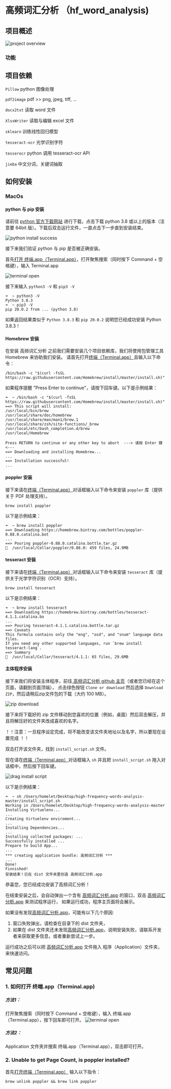 # 高频词汇分析 （hf_word_analysis)

## 项目概述

<img src="resource/project_overview.png" alt="project overview">

### 功能

## 项目依赖

`Pillow` python 图像处理

`pdf2image` pdf >> png, jpeg, tiff, ...

`docx2txt` 读取 word 文件

`XlsxWriter` 读取与编辑 excel 文件

`sklearn` 训练线性回归模型

`tesseract-ocr` 光学识别字符

`tesserocr` python 调用 tesseract-ocr API

`jieba` 中文分词，关键词抽取

## 如何安装

### MacOs

<h4 id="python_install"> python 与 pip 安装 </h4>

请前往 <a href="https://www.python.org/downloads/">python 官方下载网站</a> 
进行下载，点击下载 python 3.8 或以上的版本（注意要 64bit 版）。下载后双击运行文件，一直点击下一步直到安装结束。

<img src="resource/python_install_success.png" alt="python install success">

接下来我们验证 python 与 pip 是否被正确安装。

首先<a href="#h2_open_terminal">打开 终端.app（Terminal.app）</a>，打开聚焦搜索（同时按下 Command + 空格键），输入 Terminal.app

<img src="resource/terminal_open.png" alt="terminal open">

接下来输入 `python3 -V` 和 `pip3 -V`

````
➜  ~ python3 -V
Python 3.8.3
➜  ~ pip3 -V
pip 20.0.2 from ... (python 3.8)
````

如果返回结果类似于 `Python 3.8.3` 和 `pip 20.0.2` 说明您已经成功安装 Python 3.8.3！

<h4 id="homebrew_install"> Homebrew 安装 </h4>

在安装 高频词汇分析 之前我们需要安装几个项目依赖库，我们将使用包管理工具 Homebrew 来协助我们安装。
请首先打开<a href="#h2_open_terminal">终端（Terminal.app）</a>且输入以下命令：

`/bin/bash -c "$(curl -fsSL https://raw.githubusercontent.com/Homebrew/install/master/install.sh)"`

如果程序提醒 "Press Enter to continue"，请按下回车键。以下是示例结果：
````
➜  ~ /bin/bash -c "$(curl -fsSL https://raw.githubusercontent.com/Homebrew/install/master/install.sh)"
==> This script will install:
/usr/local/bin/brew
/usr/local/share/doc/homebrew
/usr/local/share/man/man1/brew.1
/usr/local/share/zsh/site-functions/_brew
/usr/local/etc/bash_completion.d/brew
/usr/local/Homebrew

Press RETURN to continue or any other key to abort  ---> 请按 Enter 键 <---
==> Downloading and installing Homebrew...
...
==> Installation successful!
...
````

<h4 id="poppler_install"> poppler 安装 </h4>

接下来请在<a href="#h2_open_terminal">终端（Terminal.app）</a>对话框输入以下命令来安装 `poppler` 库（提供关于 PDF 处理支持）。

`brew install poppler`

以下是示例结果：

````
➜  ~ brew install poppler 
==> Downloading https://homebrew.bintray.com/bottles/poppler-0.88.0.catalina.bot
...
==> Pouring poppler-0.88.0.catalina.bottle.tar.gz
🍺  /usr/local/Cellar/poppler/0.88.0: 459 files, 24.9MB
````

<h4 id="tesseract_install"> tesseract 安装 </h4>

接下来请在<a href="#h2_open_terminal">终端（Terminal.app）</a>对话框输入以下命令来安装 `tesseract` 库（提供关于光学字符识别（OCR）支持）。

`brew install tesseract`

以下是示例结果：
````
➜  ~ brew install tesseract 
==> Downloading https://homebrew.bintray.com/bottles/tesseract-4.1.1.catalina.bo
...
==> Pouring tesseract-4.1.1.catalina.bottle.tar.gz
==> Caveats
This formula contains only the "eng", "osd", and "snum" language data files.
If you need any other supported languages, run `brew install tesseract-lang`.
==> Summary
🍺  /usr/local/Cellar/tesseract/4.1.1: 65 files, 29.6MB
````

<h4 id="poppler_install"> 主体程序安装 </h4>

接下来我们将安装主体程序，前往<a href="https://github.com/HomeletW/high-frequency-words-analysis">
高频词汇分析 github 主页</a>（或者您已经在这个页面，请翻到页面顶端），
点击绿色按钮 `Clone or download` 然后选择 `Download ZIP`，然后请稍后zip文件包的下载（大约 100 MB）。

<img src="resource/download_zip.png" alt="zip download">

接下来将下载好的 zip 文件移动到您喜欢的位置（例如，桌面）然后双击解压，并且将解压好的文件夹改成喜欢的名字。

！！注意：一旦程序设定完成，将不能改变该文件夹地址以及名字，所以要现在设置完成 ！！

双击打开该文件夹，找到 `install_script.sh` 文件。

现在请在<a href="#h2_open_terminal">终端（Terminal.app）</a>对话框输入 `sh` 并且把 `install_script.sh` 拖入对话框中，然后按下回车键。

<img src="resource/drag_install_script.gif" alt="drag install script">

以下是示例结果：
````
➜  ~ sh /Users/homelet/Desktop/high-frequency-words-analysis-master/install_script.sh
Working in /Users/homelet/Desktop/high-frequency-words-analysis-master
Installing Virtuelenv...
...
Creating Virtuelenv enviroment...
...
Installing Dependencies...
...
Installing collected packages: ...
Successfully installed ...
Prepare to build App...
...
*** creating application bundle: 高频词汇分析 ***
...
Done!
Finnished!
安装结束！已在 dist 文件夹里创造 高频词汇分析.app
````

恭喜您，您已经成功安装了高频词汇分析！

在结束安装之后，会自动弹出一个含有 <u>高频词汇分析.app</u> 的窗口，双击 <u>高频词汇分析.app</u> 来测试程序运行，
如果运行成功，程序主页面将会展示。

如果没有发现<u>高频词汇分析.app</u>，可能有以下几个原因:
1. 窗口失败弹出，请检查在目录下的 dist 文件夹，
2. 如果在 dist 文件夹还未发现<u>高频词汇分析.app</u>，说明安装失败，请联系开发者来获取更多信息，或者重新尝试上一步。


运行成功之后可以把 <u>高频词汇分析.app</u> 文件拖入 程序（Application）文件夹，来快速访问。

## 常见问题

<h3 id="h2_open_terminal">1. 如何打开 终端.app（Terminal.app)</h3>

<h5>方法1：</h5>
打开聚焦搜索（同时按下 Command + 空格键），输入 终端.app（Terminal.app），按下回车即可打开。

<img src="resource/terminal_open.png" alt="terminal open">

<h5>方法2：</h5>
Application 文件夹并搜索 终端.app（Terminal.app），双击即可打开。

<h3 id="h2_solve_poppler">2. Unable to get Page Count, is poppler installed?</h3>

首先<a href="#h2_open_terminal">打开终端（Terminal.app）</a> 输入以下指令：

`brew unlink poppler && brew link poppler`




